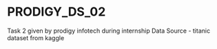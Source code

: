 # PRODIGY_DS_02
Task 2 given by prodigy infotech during internship
Data Source - titanic dataset from kaggle
